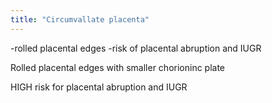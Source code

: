 ```yaml
---
title: "Circumvallate placenta"
---
```

-rolled placental edges
-risk of placental abruption and IUGR

Rolled placental edges with smaller chorioninc plate

HIGH risk for placental abruption and IUGR

